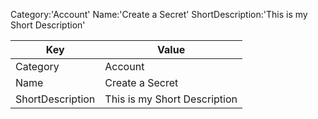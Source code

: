Category:'Account'
Name:'Create a Secret'
ShortDescription:'This is my Short Description'



| Key          | Value                   |
|--------------|-------------------------|
| Category     | Account                 |
| Name         | Create a Secret         |
| ShortDescription       | This is my Short Description               |
